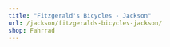 ```yaml
---
title: "Fitzgerald's Bicycles - Jackson"
url: /jackson/fitzgeralds-bicycles-jackson/
shop: Fahrrad
---
```

